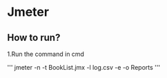 # Jmeter
## How to run?

1.Run the command in cmd

'''
jmeter -n -t BookList.jmx -l log.csv -e -o Reports
'''

